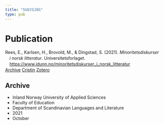 ```yaml
---
title: "5UGYSJ8G"
type: pub
---
```

<h1>Publication</h1>
<article id="csl-bib-container-5UGYSJ8G" class="csl-bib-container">
  <div class="csl-bib-body" style="line-height: 1.35; padding-left: 1em; text-indent:-1em;">
  <div class="csl-entry">Rees, E., Karlsen, H., Brovold, M., &amp; Dingstad, S. (2021). <i>Minoritetsdiskurser i norsk litteratur</i>. Universitetsforlaget. <a href="https://www.idunn.no/minoritetsdiskurser_i_norsk_litteratur">https://www.idunn.no/minoritetsdiskurser_i_norsk_litteratur</a></div>
</div>
  <div class="csl-bib-buttons">
    <a href="#taxonomy-article-5UGYSJ8G" class="csl-bib-button">Archive</a>
    <a href="https://app.cristin.no/results/show.jsf?id=1948886" alt="Cristin URL" class="csl-bib-button">Cristin</a>
    <a href="http://zotero.org/groups/5402882/items/5UGYSJ8G" alt="Zotero URL" class="csl-bib-button">Zotero</a>
  </div>
  <div id="csl-bib-meta-container-5UGYSJ8G"></div>
</article>
<div id="csl-bib-meta-5UGYSJ8G" class="csl-bib-meta">
  <article id="taxonomy-article-5UGYSJ8G" class="taxonomy-article">
    <h1>Archive</h1>
    <ul>
      <li>Inland Norway University of Applied Sciences</li>
      <li>Faculty of Education</li>
      <li>Department of Scandinavian Languages and Literature</li>
      <li>2021</li>
      <li>October</li>
    </ul>
  </article>
</div>

